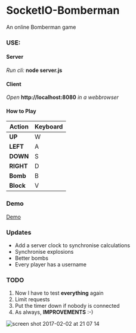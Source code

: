 # SocketIO-Bomberman
An online Bomberman game

### USE: ###
#### Server ####
_Run cli:_ **node server.js**

#### Client ####
_Open_ **http://localhost:8080** _in a webbrowser_

#### How to Play ####
Action | Keyboard
------------ | -------------
**UP** | W
**LEFT** | A
**DOWN** | S
**RIGHT** | D
**Bomb** | B
**Block** | V

### Demo ###
[Demo](http://biren.eu:8080 "Demo")

### Updates ###
 + Add a server clock to synchronise calculations
 + Synchronise explosions
 + Better bombs
 + Every player has a username

### TODO ###
1. Now I have to test **everything** again
2. Limit requests
3. Put the timer down if nobody is connected
4. As always, **IMPROVEMENTS** :-)

![screen shot 2017-02-02 at 21 07 14](https://cloud.githubusercontent.com/assets/11445459/22566326/c115cbdc-e98b-11e6-8648-b0b6535ef787.png)
